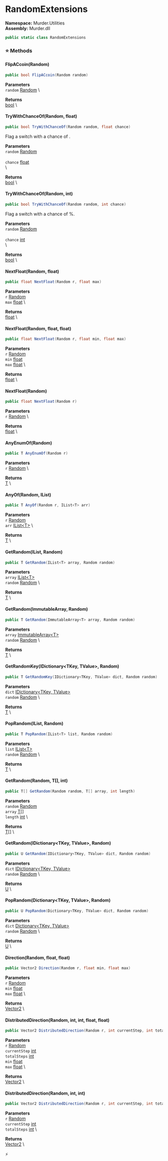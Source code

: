 # RandomExtensions

**Namespace:** Murder.Utilities \
**Assembly:** Murder.dll

```csharp
public static class RandomExtensions
```

### ⭐ Methods
#### FlipACcoin(Random)
```csharp
public bool FlipACcoin(Random random)
```

**Parameters** \
`random` [Random](https://learn.microsoft.com/en-us/dotnet/api/System.Random?view=net-7.0) \

**Returns** \
[bool](https://learn.microsoft.com/en-us/dotnet/api/System.Boolean?view=net-7.0) \

#### TryWithChanceOf(Random, float)
```csharp
public bool TryWithChanceOf(Random random, float chance)
```

Flag a switch with a chance of <paramref name="chance" />.

**Parameters** \
`random` [Random](https://learn.microsoft.com/en-us/dotnet/api/System.Random?view=net-7.0) \
\
`chance` [float](https://learn.microsoft.com/en-us/dotnet/api/System.Single?view=net-7.0) \
\

**Returns** \
[bool](https://learn.microsoft.com/en-us/dotnet/api/System.Boolean?view=net-7.0) \

#### TryWithChanceOf(Random, int)
```csharp
public bool TryWithChanceOf(Random random, int chance)
```

Flag a switch with a chance of <paramref name="chance" />%.

**Parameters** \
`random` [Random](https://learn.microsoft.com/en-us/dotnet/api/System.Random?view=net-7.0) \
\
`chance` [int](https://learn.microsoft.com/en-us/dotnet/api/System.Int32?view=net-7.0) \
\

**Returns** \
[bool](https://learn.microsoft.com/en-us/dotnet/api/System.Boolean?view=net-7.0) \

#### NextFloat(Random, float)
```csharp
public float NextFloat(Random r, float max)
```

**Parameters** \
`r` [Random](https://learn.microsoft.com/en-us/dotnet/api/System.Random?view=net-7.0) \
`max` [float](https://learn.microsoft.com/en-us/dotnet/api/System.Single?view=net-7.0) \

**Returns** \
[float](https://learn.microsoft.com/en-us/dotnet/api/System.Single?view=net-7.0) \

#### NextFloat(Random, float, float)
```csharp
public float NextFloat(Random r, float min, float max)
```

**Parameters** \
`r` [Random](https://learn.microsoft.com/en-us/dotnet/api/System.Random?view=net-7.0) \
`min` [float](https://learn.microsoft.com/en-us/dotnet/api/System.Single?view=net-7.0) \
`max` [float](https://learn.microsoft.com/en-us/dotnet/api/System.Single?view=net-7.0) \

**Returns** \
[float](https://learn.microsoft.com/en-us/dotnet/api/System.Single?view=net-7.0) \

#### NextFloat(Random)
```csharp
public float NextFloat(Random r)
```

**Parameters** \
`r` [Random](https://learn.microsoft.com/en-us/dotnet/api/System.Random?view=net-7.0) \

**Returns** \
[float](https://learn.microsoft.com/en-us/dotnet/api/System.Single?view=net-7.0) \

#### AnyEnumOf(Random)
```csharp
public T AnyEnumOf(Random r)
```

**Parameters** \
`r` [Random](https://learn.microsoft.com/en-us/dotnet/api/System.Random?view=net-7.0) \

**Returns** \
[T](../../) \

#### AnyOf(Random, IList<T>)
```csharp
public T AnyOf(Random r, IList<T> arr)
```

**Parameters** \
`r` [Random](https://learn.microsoft.com/en-us/dotnet/api/System.Random?view=net-7.0) \
`arr` [IList\<T\>](https://learn.microsoft.com/en-us/dotnet/api/System.Collections.Generic.IList-1?view=net-7.0) \

**Returns** \
[T](../../) \

#### GetRandom(IList<T>, Random)
```csharp
public T GetRandom(IList<T> array, Random random)
```

**Parameters** \
`array` [IList\<T\>](https://learn.microsoft.com/en-us/dotnet/api/System.Collections.Generic.IList-1?view=net-7.0) \
`random` [Random](https://learn.microsoft.com/en-us/dotnet/api/System.Random?view=net-7.0) \

**Returns** \
[T](../../) \

#### GetRandom(ImmutableArray<T>, Random)
```csharp
public T GetRandom(ImmutableArray<T> array, Random random)
```

**Parameters** \
`array` [ImmutableArray\<T\>](https://learn.microsoft.com/en-us/dotnet/api/System.Collections.Immutable.ImmutableArray-1?view=net-7.0) \
`random` [Random](https://learn.microsoft.com/en-us/dotnet/api/System.Random?view=net-7.0) \

**Returns** \
[T](../../) \

#### GetRandomKey(IDictionary<TKey, TValue>, Random)
```csharp
public T GetRandomKey(IDictionary<TKey, TValue> dict, Random random)
```

**Parameters** \
`dict` [IDictionary\<TKey, TValue\>](https://learn.microsoft.com/en-us/dotnet/api/System.Collections.Generic.IDictionary-2?view=net-7.0) \
`random` [Random](https://learn.microsoft.com/en-us/dotnet/api/System.Random?view=net-7.0) \

**Returns** \
[T](../../) \

#### PopRandom(IList<T>, Random)
```csharp
public T PopRandom(IList<T> list, Random random)
```

**Parameters** \
`list` [IList\<T\>](https://learn.microsoft.com/en-us/dotnet/api/System.Collections.Generic.IList-1?view=net-7.0) \
`random` [Random](https://learn.microsoft.com/en-us/dotnet/api/System.Random?view=net-7.0) \

**Returns** \
[T](../../) \

#### GetRandom(Random, T[], int)
```csharp
public T[] GetRandom(Random random, T[] array, int length)
```

**Parameters** \
`random` [Random](https://learn.microsoft.com/en-us/dotnet/api/System.Random?view=net-7.0) \
`array` [T[]](../../) \
`length` [int](https://learn.microsoft.com/en-us/dotnet/api/System.Int32?view=net-7.0) \

**Returns** \
[T[]](../../) \

#### GetRandom(IDictionary<TKey, TValue>, Random)
```csharp
public U GetRandom(IDictionary<TKey, TValue> dict, Random random)
```

**Parameters** \
`dict` [IDictionary\<TKey, TValue\>](https://learn.microsoft.com/en-us/dotnet/api/System.Collections.Generic.IDictionary-2?view=net-7.0) \
`random` [Random](https://learn.microsoft.com/en-us/dotnet/api/System.Random?view=net-7.0) \

**Returns** \
[U](../../) \

#### PopRandom(Dictionary<TKey, TValue>, Random)
```csharp
public U PopRandom(Dictionary<TKey, TValue> dict, Random random)
```

**Parameters** \
`dict` [Dictionary\<TKey, TValue\>](https://learn.microsoft.com/en-us/dotnet/api/System.Collections.Generic.Dictionary-2?view=net-7.0) \
`random` [Random](https://learn.microsoft.com/en-us/dotnet/api/System.Random?view=net-7.0) \

**Returns** \
[U](../../) \

#### Direction(Random, float, float)
```csharp
public Vector2 Direction(Random r, float min, float max)
```

**Parameters** \
`r` [Random](https://learn.microsoft.com/en-us/dotnet/api/System.Random?view=net-7.0) \
`min` [float](https://learn.microsoft.com/en-us/dotnet/api/System.Single?view=net-7.0) \
`max` [float](https://learn.microsoft.com/en-us/dotnet/api/System.Single?view=net-7.0) \

**Returns** \
[Vector2](https://learn.microsoft.com/en-us/dotnet/api/System.Numerics.Vector2?view=net-7.0) \

#### DistributedDirection(Random, int, int, float, float)
```csharp
public Vector2 DistributedDirection(Random r, int currentStep, int totalSteps, float min, float max)
```

**Parameters** \
`r` [Random](https://learn.microsoft.com/en-us/dotnet/api/System.Random?view=net-7.0) \
`currentStep` [int](https://learn.microsoft.com/en-us/dotnet/api/System.Int32?view=net-7.0) \
`totalSteps` [int](https://learn.microsoft.com/en-us/dotnet/api/System.Int32?view=net-7.0) \
`min` [float](https://learn.microsoft.com/en-us/dotnet/api/System.Single?view=net-7.0) \
`max` [float](https://learn.microsoft.com/en-us/dotnet/api/System.Single?view=net-7.0) \

**Returns** \
[Vector2](https://learn.microsoft.com/en-us/dotnet/api/System.Numerics.Vector2?view=net-7.0) \

#### DistributedDirection(Random, int, int)
```csharp
public Vector2 DistributedDirection(Random r, int currentStep, int totalSteps)
```

**Parameters** \
`r` [Random](https://learn.microsoft.com/en-us/dotnet/api/System.Random?view=net-7.0) \
`currentStep` [int](https://learn.microsoft.com/en-us/dotnet/api/System.Int32?view=net-7.0) \
`totalSteps` [int](https://learn.microsoft.com/en-us/dotnet/api/System.Int32?view=net-7.0) \

**Returns** \
[Vector2](https://learn.microsoft.com/en-us/dotnet/api/System.Numerics.Vector2?view=net-7.0) \



⚡